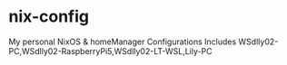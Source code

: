 # nix-config
My personal NixOS & homeManager Configurations
Includes WSdlly02-PC,WSdlly02-RaspberryPi5,WSdlly02-LT-WSL,Lily-PC
